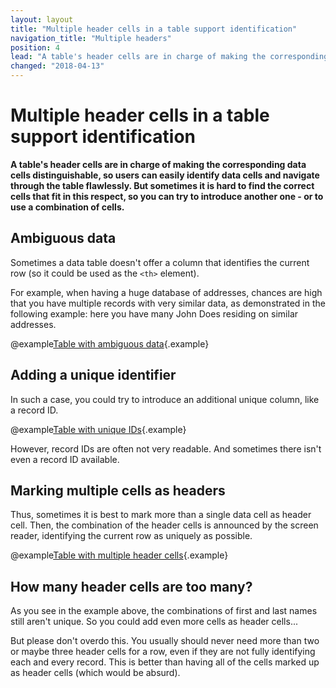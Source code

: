 ```yaml
---
layout: layout
title: "Multiple header cells in a table support identification"
navigation_title: "Multiple headers"
position: 4
lead: "A table's header cells are in charge of making the corresponding data cells distinguishable, so users can easily identify data cells and navigate through the table flawlessly. But sometimes it is hard to find the correct cells that fit in this respect, so you can try to introduce another one - or to use a combination of cells."
changed: "2018-04-13"
---
```


# Multiple header cells in a table support identification

**A table's header cells are in charge of making the corresponding data cells distinguishable, so users can easily identify data cells and navigate through the table flawlessly. But sometimes it is hard to find the correct cells that fit in this respect, so you can try to introduce another one - or to use a combination of cells.**

## Ambiguous data

Sometimes a data table doesn't offer a column that identifies the current row (so it could be used as the `<th>` element).

For example, when having a huge database of addresses, chances are high that you have multiple records with very similar data, as demonstrated in the following example: here you have many John Does residing on similar addresses.

@example[Table with ambiguous data](table-with-ambiguous-data){.example}

## Adding a unique identifier

In such a case, you could try to introduce an additional unique column, like a record ID.

@example[Table with unique IDs](table-with-unique-ids){.example}

However, record IDs are often not very readable. And sometimes there isn't even a record ID available.

## Marking multiple cells as headers

Thus, sometimes it is best to mark more than a single data cell as header cell. Then, the combination of the header cells is announced by the screen reader, identifying the current row as uniquely as possible.

@example[Table with multiple header cells](table-with-multiple-header-cells){.example}

## How many header cells are too many?

As you see in the example above, the combinations of first and last names still aren't unique. So you could add even more cells as header cells...

But please don't overdo this. You usually should never need more than two or maybe three header cells for a row, even if they are not fully identifying each and every record. This is better than having all of the cells marked up as header cells (which would be absurd).